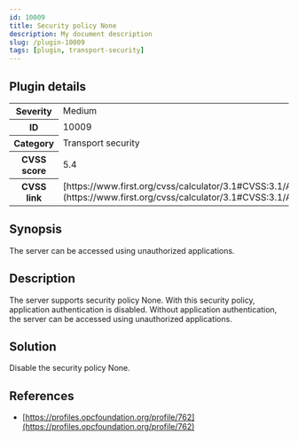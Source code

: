```yaml
---
id: 10009
title: Security policy None
description: My document description
slug: /plugin-10009
tags: [plugin, transport-security]
---
```


## Plugin details

<table>
  <tr>
    <th>Severity</th>
    <td>Medium</td>
  </tr>
  <tr>
    <th>ID</th>
    <td>10009</td>
  </tr>
    <tr>
    <th>Category</th>
    <td>Transport security</td>
  </tr>
    <tr>
    <th>CVSS score</th>
    <td>5.4</td>
  </tr>
  <tr>
    <th>CVSS link</th>
    <td>[https://www.first.org/cvss/calculator/3.1#CVSS:3.1/AV:N/AC:L/PR:L/UI:N/S:U/C:L/I:L/A:N](https://www.first.org/cvss/calculator/3.1#CVSS:3.1/AV:N/AC:L/PR:L/UI:N/S:U/C:L/I:L/A:N)</td>
  </tr>
</table>

## Synopsis

The server can be accessed using unauthorized applications.

## Description

The server supports security policy None. With this security policy, application authentication is disabled. Without application authentication, the server can be accessed using unauthorized applications.

## Solution

Disable the security policy None.

## References

* [https://profiles.opcfoundation.org/profile/762](https://profiles.opcfoundation.org/profile/762)
